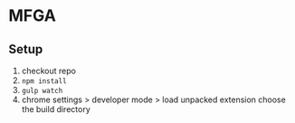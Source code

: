 # MFGA

## Setup

1. checkout repo
2. `npm install`
3. `gulp watch`
4. chrome settings > developer mode > load unpacked extension
    choose the build directory
